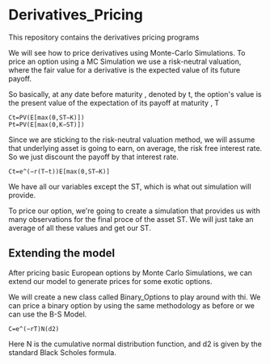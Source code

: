 # Derivatives_Pricing
This repository contains the derivatives pricing programs


We will see how to price derivatives using Monte-Carlo Simulations. To price an option using a MC Simulation we use a risk-neutral valuation, where the fair value for a derivative is the expected value of its future payoff. 

So basically, at any date before maturity , denoted by t, the option's value is the present value of the expectation of its payoff at maturity , T

    Ct=PV(E[max(0,ST−K)])
    Pt=PV(E[max(0,K−ST)])
    
Since we are sticking to the risk-neutral valuation method, we will assume that underlying asset is going to earn, on average, the risk free interest rate. So we just discount the payoff by that interest rate. 

    Ct=e^(−r(T−t))E[max(0,ST−K)]
    
We have all our variables except the ST, which is what out simulation will provide. 

To price our option, we're going to create a simulation that provides us with many observations for the final proce of the asset ST. We will just take an average of all these values and get our ST.

## Extending the model 
After pricing basic European options by Monte Carlo Simulations, we can extend our model to generate prices for some exotic options. 

We will create a new class called Binary_Options to play around with thi. We can price a binary option by using the same methodology as before or we can use the B-S Model.

    C=e^(−rT)N(d2)
    
 Here N is the cumulative normal distribution function, and d2 is given by the standard Black Scholes formula.
